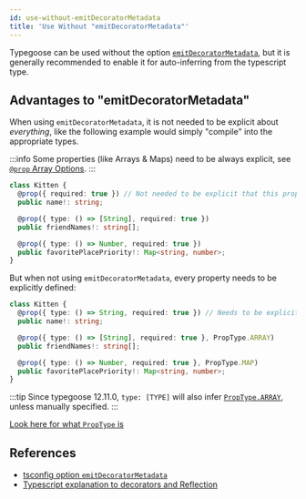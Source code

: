 ```yaml
---
id: use-without-emitDecoratorMetadata
title: 'Use Without "emitDecoratorMetadata"'
---
```


Typegoose can be used without the option [`emitDecoratorMetadata`](https://www.typescriptlang.org/tsconfig#emitDecoratorMetadata), but it is generally recommended to enable it for auto-inferring from the typescript type.

## Advantages to "emitDecoratorMetadata"

When using `emitDecoratorMetadata`, it is not needed to be explicit about *everything*, like the following example would simply "compile" into the appropriate types.

:::info
Some properties (like Arrays & Maps) need to be always explicit, see [`@prop` Array Options](../api/decorators/prop.md#array-options).
:::

```ts
class Kitten {
  @prop({ required: true }) // Not needed to be explicit that this property is a "String"
  public name!: string;

  @prop({ type: () => [String], required: true })
  public friendNames!: string[];

  @prop({ type: () => Number, required: true })
  public favoritePlacePriority!: Map<string, number>;
}
```

But when not using `emitDecoratorMetadata`, every property needs to be explicitly defined:

```ts
class Kitten {
  @prop({ type: () => String, required: true }) // Needs to be explicitly defined, because "emitDecoratorMetadata" is not enabled
  public name!: string;

  @prop({ type: () => [String], required: true }, PropType.ARRAY)
  public friendNames!: string[];

  @prop({ type: () => Number, required: true }, PropType.MAP)
  public favoritePlacePriority!: Map<string, number>;
}
```

:::tip
Since typegoose 12.11.0, `type: [TYPE]` will also infer [`PropType.ARRAY`](../api/decorators/prop.md#proptype), unless manually specified.
:::

[Look here for what `PropType` is](../api/decorators/prop.md#proptype)

## References

- [tsconfig option `emitDecoratorMetadata`](https://www.typescriptlang.org/tsconfig#emitDecoratorMetadata)
- [Typescript explanation to decorators and Reflection](https://www.typescriptlang.org/docs/handbook/decorators.html#metadata)
